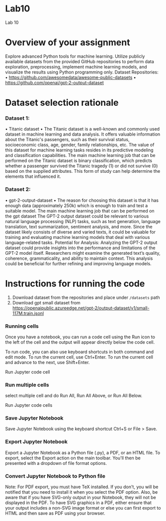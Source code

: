 # Lab10
Lab 10
# Overview of your assignment
Explore advanced Python tools for machine learning. Utilize publicly available datasets from the provided GitHub repositories to perform data exploration, preprocessing, implement machine learning models, and visualize the results using Python programming only.
Dataset Repositories:
•	https://github.com/awesomedata/awesome-public-datasets
•	https://github.com/openai/gpt-2-output-dataset

# Dataset selection rationale
### Dataset 1:
•	Titanic dataset 
•	The Titanic dataset is a well-known and commonly used dataset in machine learning and data analysis. It offers valuable information about the Titanic's passengers, such as their survival status, socioeconomic class, age, gender, family relationships, etc. The value of this dataset for machine learning tasks resides in its predictive modeling and classification capabilities.
The main machine learning job that can be performed on the Titanic dataset is binary classification, which predicts whether a passenger survived the Titanic tragedy (1) or did not survive (0) based on the supplied attributes. This form of study can help determine the elements that influenced it.
### Dataset 2:
•	gpt-2-output-dataset
•	The reason for choosing this dataset is that it has enough data (approximately 250k) which is enough to train and test a suitable model.
The main machine learning job that can be performed on the gpt dataset The GPT-2 output dataset could be relevant to various natural language processing (NLP) tasks, such as text generation, language translation, text summarization, sentiment analysis, and more. Since the dataset likely consists of diverse and varied texts, it could be valuable for training and evaluating machine learning models that deal with various language-related tasks.
Potential for Analysis: Analyzing the GPT-2 output dataset could provide insights into the performance and limitations of the GPT-2 model itself. Researchers might examine the generated text’s quality, coherence, grammaticality, and ability to maintain context. This analysis could be beneficial for further refining and improving language models.

# Instructions for running the code
1. Download dataset from the repositories and place under `/datasets` path
2. Download gpt small dataset from https://openaipublic.azureedge.net/gpt-2/output-dataset/v1/small-117M.train.jsonl

### Running cells
Once you have a notebook, you can run a code cell using the Run icon to the left of the cell and the output will appear directly below the code cell.

To run code, you can also use keyboard shortcuts in both command and edit mode. To run the current cell, use Ctrl+Enter. To run the current cell and advance to the next, use Shift+Enter.

Run Jupyter code cell

### Run multiple cells 
select multiple cell and do Run All, Run All Above, or Run All Below.

Run Jupyter code cells

### Save  Jupyter Notebook
Save Jupyter Notebook using the keyboard shortcut Ctrl+S or File > Save.

### Export  Jupyter Notebook
Export a Jupyter Notebook as a Python file (.py), a PDF, or an HTML file. To export, select the Export action on the main toolbar. You'll then be presented with a dropdown of file format options.

### Convert Jupyter Notebook to Python file

Note: For PDF export, you must have TeX installed. If you don't, you will be notified that you need to install it when you select the PDF option. Also, be aware that if you have SVG-only output in your Notebook, they will not be displayed in the PDF. To have SVG graphics in a PDF, either ensure that your output includes a non-SVG image format or else you can first export to HTML and then save as PDF using your browser.